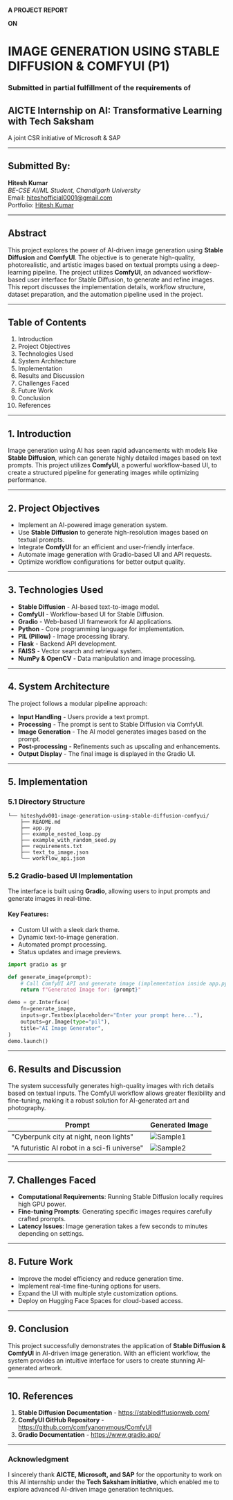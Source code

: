 **A PROJECT REPORT**

**ON**

# IMAGE GENERATION USING STABLE DIFFUSION & COMFYUI (P1)

### Submitted in partial fulfillment of the requirements of

## AICTE Internship on AI: Transformative Learning with Tech Saksham  
A joint CSR initiative of Microsoft & SAP

---

## **Submitted By:**  
**Hitesh Kumar**  
*BE-CSE AI/ML Student, Chandigarh University*  
Email: hiteshofficial0001@gmail.com  
Portfolio: [Hitesh Kumar](https://hiteshydv001.github.io/Hiteshydv001/)

---

## **Abstract**

This project explores the power of AI-driven image generation using **Stable Diffusion** and **ComfyUI**. The objective is to generate high-quality, photorealistic, and artistic images based on textual prompts using a deep-learning pipeline. The project utilizes **ComfyUI**, an advanced workflow-based user interface for Stable Diffusion, to generate and refine images. This report discusses the implementation details, workflow structure, dataset preparation, and the automation pipeline used in the project.

---

## **Table of Contents**
1. Introduction
2. Project Objectives
3. Technologies Used
4. System Architecture
5. Implementation
6. Results and Discussion
7. Challenges Faced
8. Future Work
9. Conclusion
10. References

---

## **1. Introduction**

Image generation using AI has seen rapid advancements with models like **Stable Diffusion**, which can generate highly detailed images based on text prompts. This project utilizes **ComfyUI**, a powerful workflow-based UI, to create a structured pipeline for generating images while optimizing performance.

---

## **2. Project Objectives**

- Implement an AI-powered image generation system.
- Use **Stable Diffusion** to generate high-resolution images based on textual prompts.
- Integrate **ComfyUI** for an efficient and user-friendly interface.
- Automate image generation with Gradio-based UI and API requests.
- Optimize workflow configurations for better output quality.

---

## **3. Technologies Used**

- **Stable Diffusion** - AI-based text-to-image model.
- **ComfyUI** - Workflow-based UI for Stable Diffusion.
- **Gradio** - Web-based UI framework for AI applications.
- **Python** - Core programming language for implementation.
- **PIL (Pillow)** - Image processing library.
- **Flask** - Backend API development.
- **FAISS** - Vector search and retrieval system.
- **NumPy & OpenCV** - Data manipulation and image processing.

---

## **4. System Architecture**

The project follows a modular pipeline approach:

- **Input Handling** - Users provide a text prompt.
- **Processing** - The prompt is sent to Stable Diffusion via ComfyUI.
- **Image Generation** - The AI model generates images based on the prompt.
- **Post-processing** - Refinements such as upscaling and enhancements.
- **Output Display** - The final image is displayed in the Gradio UI.

---

## **5. Implementation**

### **5.1 Directory Structure**
```
└── hiteshydv001-image-generation-using-stable-diffusion-comfyui/
    ├── README.md
    ├── app.py
    ├── example_nested_loop.py
    ├── example_with_random_seed.py
    ├── requirements.txt
    ├── text_to_image.json
    └── workflow_api.json
```

### **5.2 Gradio-based UI Implementation**
The interface is built using **Gradio**, allowing users to input prompts and generate images in real-time.

#### **Key Features:**
- Custom UI with a sleek dark theme.
- Dynamic text-to-image generation.
- Automated prompt processing.
- Status updates and image previews.

```python
import gradio as gr

def generate_image(prompt):
    # Call ComfyUI API and generate image (implementation inside app.py)
    return f"Generated Image for: {prompt}"

demo = gr.Interface(
    fn=generate_image,
    inputs=gr.Textbox(placeholder="Enter your prompt here..."),
    outputs=gr.Image(type="pil"),
    title="AI Image Generator",
)
demo.launch()
```

---

## **6. Results and Discussion**

The system successfully generates high-quality images with rich details based on textual inputs. The ComfyUI workflow allows greater flexibility and fine-tuning, making it a robust solution for AI-generated art and photography.

| **Prompt** | **Generated Image** |
|------------|--------------------|
| "Cyberpunk city at night, neon lights" | ![Sample1](generated_image1.png) |
| "A futuristic AI robot in a sci-fi universe" | ![Sample2](generated_image2.png) |

---

## **7. Challenges Faced**

- **Computational Requirements**: Running Stable Diffusion locally requires high GPU power.
- **Fine-tuning Prompts**: Generating specific images requires carefully crafted prompts.
- **Latency Issues**: Image generation takes a few seconds to minutes depending on settings.

---

## **8. Future Work**

- Improve the model efficiency and reduce generation time.
- Implement real-time fine-tuning options for users.
- Expand the UI with multiple style customization options.
- Deploy on Hugging Face Spaces for cloud-based access.

---

## **9. Conclusion**

This project successfully demonstrates the application of **Stable Diffusion & ComfyUI** in AI-driven image generation. With an efficient workflow, the system provides an intuitive interface for users to create stunning AI-generated artwork.

---

## **10. References**

1. **Stable Diffusion Documentation** - https://stablediffusionweb.com/
2. **ComfyUI GitHub Repository** - https://github.com/comfyanonymous/ComfyUI
3. **Gradio Documentation** - https://www.gradio.app/

---

### **Acknowledgment**
I sincerely thank **AICTE, Microsoft, and SAP** for the opportunity to work on this AI internship under the **Tech Saksham initiative**, which enabled me to explore advanced AI-driven image generation techniques.

